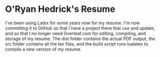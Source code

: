 # O'Ryan Hedrick's Resume

I've been using Latex for some years now for my resume. I'm now committing it to GitHub so that I have a project there that use and update, and so that I no longer need Overleaf.com for editing, compiling, and storage of my resume. The dist folder contains the actual PDF output, the src folder contains all the tex files, and the build script runs lualatex to compile a new version of my resume.